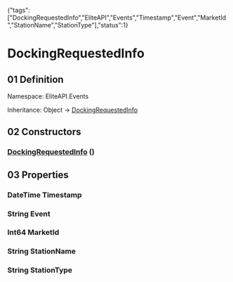 {"tags":["DockingRequestedInfo","EliteAPI","Events","Timestamp","Event","MarketId","StationName","StationType"],"status":1}

# DockingRequestedInfo

## 01 Definition

Namespace: <span class='code'>EliteAPI.Events</span>

Inheritance: <span class='code'>Object</span> → <span class='code'>[DockingRequestedInfo](../../EliteAPI/Events/DockingRequestedInfo.html)</span>

## 02 Constructors

### <span class='code'>[DockingRequestedInfo](../../EliteAPI/Events/DockingRequestedInfo.html)</span> ()

## 03 Properties

### <span class='code'>DateTime</span> Timestamp

### <span class='code'>String</span> Event

### <span class='code'>Int64</span> MarketId

### <span class='code'>String</span> StationName

### <span class='code'>String</span> StationType

